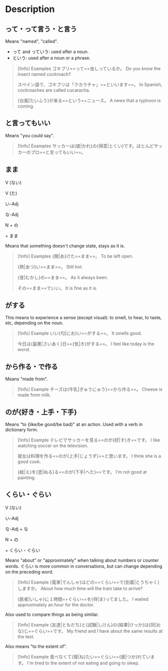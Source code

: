 # Description

## って・って言う・と言う

Means "named", "called".
* って and っていう: used after a noun.
* という: used after a noun or a phrase.

> [!info] Examples
> ゴキブリ==って==虫しっているか。
> Do you know the insect named cockroach?
> 
> スペイン語で、ゴキブリは「クカラチャ」==といいます==。
> In Spanish, cockroaches are called cucaracha.
> 
> {台風|たいふう}が来る==という==ニュース。
> A news that a typhoon is coming.

## と言ってもいい

Means "you could say".

> [!info] Examples
> サッカーは{彼|かれ}の{得意|とくい}です。ほとんどサッカーのプロ==と言ってもいい==。

## まま

<div class="usage">
<div class="left">
	<p><span class="box">V (ない)</span></p>
	<p><span class="box">V (た)</span></p>
	<p><span class="box">い-Adj</span></p>
	<p><span class="box">な-Adj</span></p>
	<p><span class="box">N + の</span></p>
</div>
	<p class="right">+ まま</p>
</div>

Means that something doesn't change state, stays as it is.

> [!info] Examples
> {開|あ}けた==まま==。
> To be left open.
> 
> {熱|あつ}い==まま==。
> Still hot.
> 
> {昔|むかし}の==まま==。
> As it always been.
> 
> その==まま==でいい。
> It is fine as it is.

## がする

This means to experience a sense (except visual): to smell, to hear, to taste, etc, depending on the noun.

> [!info] Example
> いい{匂|にお}い==がする==。
> It smells good.
> 
> 今日は{最悪|さいあく}日=={気|き}がする==。
> I feel like today is the worst.

## から作る・で作る

Means "made from".

> [!info] Example
> チーズは{牛乳|ぎゅうにゅう}==から作る==。
> Cheese is made from milk.

## のが{好き・上手・下手}

Means "to {like/be good/be bad}" at an action.
Used with a verb in dictionary form.

> [!info] Example
> テレビでサッカーを見る==のが{好|す}き==です。
> I like watching soccer on the television.
>
> 彼女は料理を作る==のが{上手|じょうず}==と思います。
> I think she is a good cook.
>
> {絵|え}を{塗|ぬる}る==のが{下手|へた}==です。
> I'm not good at painting.

## くらい・ぐらい

<div class="usage">
<div class="left">
	<p><span class="box">V (ない)</span></p>
	<p><span class="box">い-Adj</span></p>
	<p><span class="box">な-Adj + な</span></p>
	<p><span class="box">N + の</span></p>
</div>
	<p class="right">+ くらい・ぐらい</p>
</div>

Means "about" or "approximately" when talking about numbers or counter words. ぐらい is more common in conversations, but can change depending on the preceding word.

> [!info] Example
> {電車|でんしゃ}はどの==くらい==で{到着|とうちゃく}しますか。
> About how much time will the train take to arrive?
> 
> {医者|いしゃ}に１時間==ぐらい==を{待|ま}ってました。
> I waited approximately an hour for the doctor.

Also used to compare things as being similar.

> [!info] Example
> {友達|ともだち}と{試験|しけん}の{結果|けっか}は{同|おな}じ==ぐらい==です。
> My friend and I have about the same results at the test.

Also means "to the extent of".

> [!info] Example
> 食べなくて{寝|ね}たい==ぐらい=={疲|つか}れています。
> I'm tired to the extent of not eating and going to sleep.
